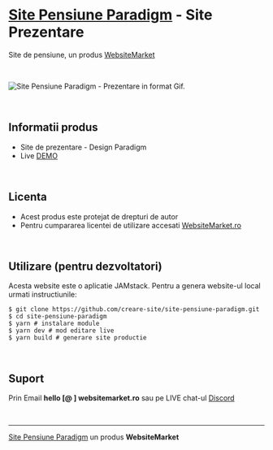﻿# [Site Pensiune Paradigm](https://site-pensiune-paradigm.websitemarket.ro/) - Site Prezentare

Site de pensiune, un produs [WebsiteMarket](https://websitemarket.ro)

<br />

![Site Pensiune Paradigm - Prezentare in format Gif.](https://raw.githubusercontent.com/creare-site/static/master/produse/site-pensiune-paradigm-intro.gif)

<br />

## Informatii produs

- Site de prezentare - Design Paradigm
- Live [DEMO](https://site-pensiune-paradigm.websitemarket.ro)
 
<br />

## Licenta

- Acest produs este protejat de drepturi de autor
- Pentru cumpararea licentei de utilizare accesati [WebsiteMarket.ro](https://websitemarket.ro) 

<br />

## Utilizare (pentru dezvoltatori)

Acesta website este o aplicatie JAMstack. Pentru a genera website-ul local urmati instructiunile:

```
$ git clone https://github.com/creare-site/site-pensiune-paradigm.git
$ cd site-pensiune-paradigm
$ yarn # instalare module
$ yarn dev # mod editare live
$ yarn build # generare site productie
```

<br />

## Suport

Prin Email **hello [@ ] websitemarket.ro** sau pe LIVE chat-ul [Discord](https://discord.gg/MFRQmAk)

<br />

---
[Site Pensiune Paradigm](https://site-pensiune-paradigm.websitemarket.ro/) un produs **WebsiteMarket**
